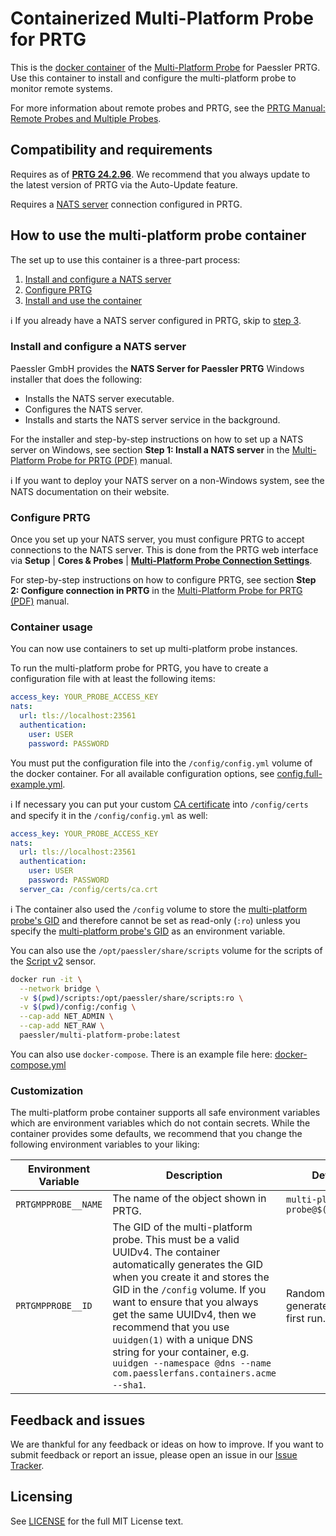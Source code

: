 # Containerized Multi-Platform Probe for PRTG

This is the [docker container][dockerhub] of the [Multi-Platform Probe] for Paessler PRTG.
Use this container to install and configure the multi-platform probe to monitor remote systems.

For more information about remote probes and PRTG, see the [PRTG Manual: Remote Probes and Multiple Probes][prtgmanual:probes].

  [dockerhub]: https://hub.docker.com/r/paessler/multi-platform-probe
  [Multi-Platform Probe]: https://kb.paessler.com/en/topic/90140
  [prtgmanual:probes]: https://www.paessler.com/manuals/prtg/remote_probes_and_multiple_probes

## Compatibility and requirements

Requires as of **[PRTG 24.2.96][prtg-96]**.
We recommend that you always update to the latest version of PRTG via the Auto-Update feature.

Requires a [NATS server](#install-and-configure-a-nats-server) connection configured in PRTG.

 [prtg-96]: https://www.paessler.com/prtg/history/stable#24.2.96.1315
 [manual]: https://paessler.canto.global/direct/document/qvou34dmut1uh0gg6mqee3ip2k/K-e9xGiEiT58XzlH3s_Nf-B3lVk/original?content-type=application%2Fpdf&name=Multi-Platform+Probe+Manual.pdf

## How to use the multi-platform probe container

The set up to use this container is a three-part process:

1. [Install and configure a NATS server](#install-and-configure-a-nats-server)
2. [Configure PRTG](#configure-prtg)
3. [Install and use the container](#container-usage)

ℹ️ If you already have a NATS server configured in PRTG, skip to [step 3](#container-usage).

### Install and configure a NATS server

Paessler GmbH provides the **NATS Server for Paessler PRTG** Windows installer that does the following:

* Installs the NATS server executable.
* Configures the NATS server.
* Installs and starts the NATS server service in the background.

For the installer and step-by-step instructions on how to set up a NATS server on Windows, see section **Step 1: Install a NATS server** in the [Multi-Platform Probe for PRTG (PDF)][manual] manual.

ℹ️ If you want to deploy your NATS server on a non-Windows system, see the NATS documentation on their website.

### Configure PRTG

Once you set up your NATS server, you must configure PRTG to accept connections to the NATS server.
This is done from the PRTG web interface via **Setup** | **Cores & Probes** | **[Multi-Platform Probe Connection Settings][prtg-manual:cores]**.

For step-by-step instructions on how to configure PRTG, see section **Step 2: Configure connection in PRTG** in the [Multi-Platform Probe for PRTG (PDF)][manual] manual.

 [prtg-manual:cores]: https://www.paessler.com/manuals/prtg/core_and_probes#multi_platform_probe_connection

### Container usage

You can now use containers to set up multi-platform probe instances.

To run the multi-platform probe for PRTG, you have to create a configuration file with at least the following items:

```yaml
access_key: YOUR_PROBE_ACCESS_KEY
nats:
  url: tls://localhost:23561
  authentication:
    user: USER
    password: PASSWORD
```

You must put the configuration file into the `/config/config.yml` volume of the docker container.
For all available configuration options, see [config.full-example.yml](./config/config.full-example.yml).

ℹ️ If necessary you can put your custom [CA certificate][TLS] into `/config/certs` and specify it in the `/config/config.yml` as well:

```yaml
access_key: YOUR_PROBE_ACCESS_KEY
nats:
  url: tls://localhost:23561
  authentication:
    user: USER
    password: PASSWORD
  server_ca: /config/certs/ca.crt
```

ℹ️ The container also used the `/config` volume to store the [multi-platform probe's GID][GID] and therefore cannot be set as read-only (`:ro`) unless you specify the [multi-platform probe's GID][GID] as an environment variable.

You can also use the `/opt/paessler/share/scripts` volume for the scripts of the [Script v2][prtgmanual:scriptv2] sensor.

[prtgmanual:scriptv2]: https://www.paessler.com/manuals/prtg/script_v2_sensor
[TLS]: https://kb.paessler.com/en/topic/91877-how-can-i-create-a-tls-certificate
[GID]: https://www.paessler.com/manuals/prtg/prtg_administration_tool_on_remote_probe_systems#:~:text=GID

```sh
docker run -it \
  --network bridge \
  -v $(pwd)/scripts:/opt/paessler/share/scripts:ro \
  -v $(pwd)/config:/config \
  --cap-add NET_ADMIN \
  --cap-add NET_RAW \
  paessler/multi-platform-probe:latest
```

You can also use `docker-compose`. There is an example file here: [docker-compose.yml](docker-compose.yml)

### Customization

The multi-platform probe container supports all safe environment variables which are environment variables which do not contain secrets.
While the container provides some defaults, we recommend that you change the following environment variables to your liking:

| Environment Variable | Description | Default |
|--|--|--|
| `PRTGMPPROBE__NAME` | The name of the object shown in PRTG. | `multi-platform-probe@$(hostname)` |
| `PRTGMPPROBE__ID` | The GID of the multi-platform probe. This must be a valid UUIDv4. The container automatically generates the GID when you create it and stores the GID in the `/config` volume. If you want to ensure that you always get the same UUIDv4, then we recommend that you use `uuidgen(1)` with a unique DNS string for your container, e.g. `uuidgen --namespace @dns --name com.paesslerfans.containers.acme --sha1`. | Randomly generated on the first run. |


## Feedback and issues

We are thankful for any feedback or ideas on how to improve. If you want to submit feedback or report an issue, please open an issue in our [Issue Tracker].

 [Issue Tracker]: https://github.com/PaesslerAG/docker-multi-platform-probe/issues

## Licensing

See [LICENSE](./LICENSE) for the full MIT License text.
